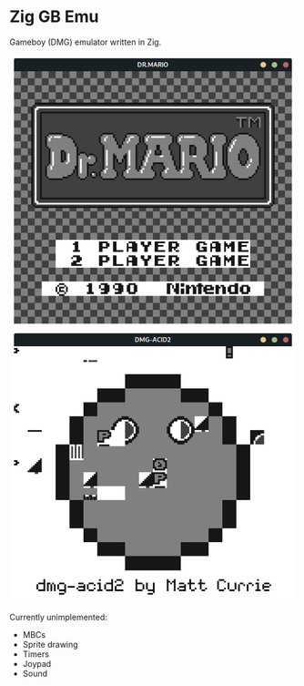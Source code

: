 # Zig GB Emu

Gameboy (DMG) emulator written in Zig.

![Dr Mario Screenshot](imgs/dr_mario.png)
![Acid2 Testrom Screenshot](imgs/acid2.png)

Currently unimplemented:

- MBCs
- Sprite drawing
- Timers
- Joypad
- Sound
